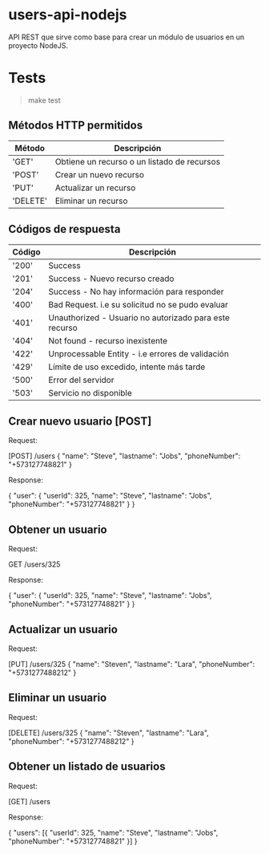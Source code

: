 # users-api-nodejs
API REST que sirve como base para crear un módulo de usuarios en un proyecto NodeJS.

# Tests
> make test

## Métodos HTTP permitidos

|   Método  |                Descripción                  |
| --------- | ------------------------------------------- |
| 'GET'     | Obtiene un recurso o un listado de recursos |
| 'POST'    | Crear un nuevo recurso                      |
| 'PUT'     | Actualizar un recurso                       |
| 'DELETE'  | Eliminar un recurso                         |

## Códigos de respuesta

| Código |                   Descripción                           |
| ------ | ------------------------------------------------------- |
| '200'  | Success                                                 |
| '201'  | Success - Nuevo recurso creado                          |
| '204'  | Success - No hay información para responder             |
| '400'  | Bad Request. i.e su solicitud no se pudo evaluar        |
| '401'  | Unauthorized - Usuario no autorizado para este recurso  |
| '404'  | Not found - recurso inexistente                         |
| '422'  | Unprocessable Entity - i.e errores de validación        |
| '429'  | Límite de uso excedido, intente más tarde               |
| '500'  | Error del servidor                                      |
| '503'  | Servicio no disponible                                  |

## Crear nuevo usuario [POST]

Request:

[POST] /users
	{
		"name": "Steve",
		"lastname": "Jobs",
		"phoneNumber": "+573127748821"
	}

Response:

{
	"user": {
		"userId": 325,
		"name": "Steve",
		"lastname": "Jobs",
		"phoneNumber": "+573127748821"
	}
}

## Obtener un usuario

Request:

GET /users/325

Response:

{
	"user": {
		"userId": 325,
		"name": "Steve",
		"lastname": "Jobs",
		"phoneNumber": "+573127748821"
	}
}

## Actualizar un usuario

Request:

[PUT] /users/325
    {
        "name": "Steven",
        "lastname": "Lara",
        "phoneNumber": "+5731277488212"
    }

## Eliminar un usuario
Request:

[DELETE] /users/325
    {
        "name": "Steven",
        "lastname": "Lara",
        "phoneNumber": "+5731277488212"
    }

## Obtener un listado de usuarios
Request:

[GET] /users

Response:

{
    "users": [{
        "userId": 325,
        "name": "Steve",
        "lastname": "Jobs",
        "phoneNumber": "+573127748821"
    }]
}

